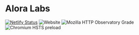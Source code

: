 
# Alora Labs

[![Netlify Status](https://api.netlify.com/api/v1/badges/518ddd4b-b6a4-439e-89be-d651a8e78530/deploy-status)](https://app.netlify.com/sites/aloralabs/deploys)
![Website](https://img.shields.io/website/https/aloralabs.com.svg)
![Mozilla HTTP Observatory Grade](https://img.shields.io/mozilla-observatory/grade-score/aloralabs.com.svg?publish)
![Chromium HSTS preload](https://img.shields.io/hsts/preload/aloralabs.com.svg)
